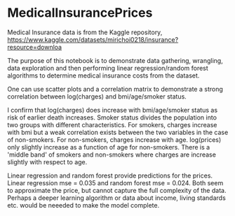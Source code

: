 # MedicalInsurancePrices

Medical Insurance data is from the Kaggle repository, https://www.kaggle.com/datasets/mirichoi0218/insurance?resource=downloa 

The purpose of this notebook is to demonstrate data gathering, wrangling, data exploration and then performing linear regression/random forest algorithms to determine medical insurance costs from the dataset.

One can use scatter plots and a correlation matrix to demonstrate a strong correlation between log(charges) and bmi/age/smoker status. 

I confirm that log(charges) does increase with bmi/age/smoker status as risk of earlier death increases. Smoker status divides the population into two groups with different characteristics. For smokers, charges increase with bmi but a weak correlation exists between the two variables in the case of non-smokers. For non-smokers, charges increase with age. log(prices) only slightly increase as a function of age for non-smokers. There is a 'middle band' of smokers and non-smokers where charges are increase slightly with respect to age. 

Linear regression and random forest provide predictions for the prices. Linear regression mse = 0.035 and random forest mse = 0.024. Both seem to approximate the price, but cannot capture the full complexity of the data. Perhaps a deeper learning algorithm or data about income, living standards etc. would be neeeded to make the model complete. 

